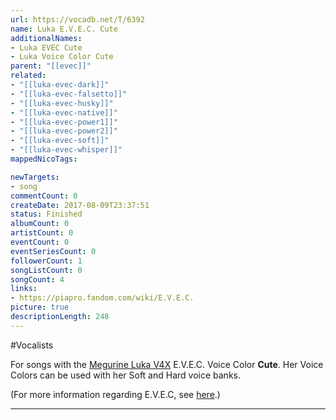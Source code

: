 ```yaml
---
url: https://vocadb.net/T/6392
name: Luka E.V.E.C. Cute
additionalNames: 
- Luka EVEC Cute
- Luka Voice Color Cute
parent: "[[evec]]"
related:
- "[[luka-evec-dark]]"
- "[[luka-evec-falsetto]]"
- "[[luka-evec-husky]]"
- "[[luka-evec-native]]"
- "[[luka-evec-power1]]"
- "[[luka-evec-power2]]"
- "[[luka-evec-soft]]"
- "[[luka-evec-whisper]]"
mappedNicoTags:

newTargets:
- song
commentCount: 0
createDate: 2017-08-09T23:37:51
status: Finished
albumCount: 0
artistCount: 0
eventCount: 0
eventSeriesCount: 0
followerCount: 1
songListCount: 0
songCount: 4
links: 
- https://piapro.fandom.com/wiki/E.V.E.C.
picture: true
descriptionLength: 248
---
```


#Vocalists

For songs with the [Megurine Luka V4X](http://vocadb.net/Ar/18748) E.V.E.C. Voice Color **Cute**. Her Voice Colors can be used with her Soft and Hard voice banks.

(For more information regarding E.V.E.C, see [here](http://vocadb.net/T/4828/evec).)

---

